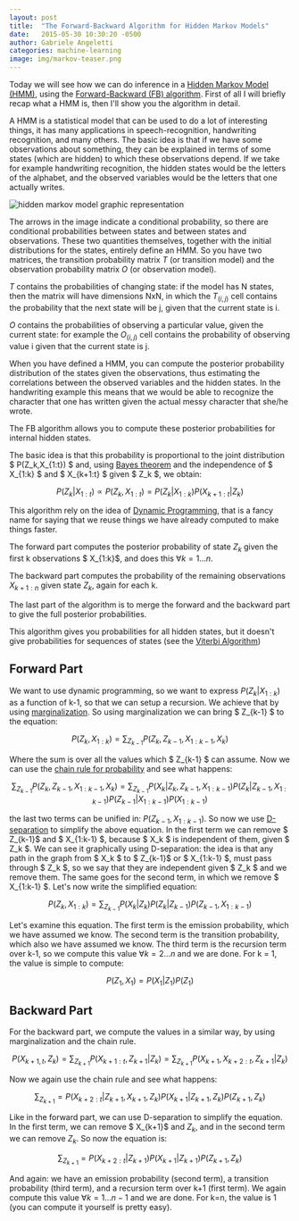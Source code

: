 ```yaml
---
layout: post
title:  "The Forward-Backward Algorithm for Hidden Markov Models"
date:   2015-05-30 10:30:20 -0500
author: Gabriele Angeletti
categories: machine-learning
image: img/markov-teaser.png
---
```

Today we will see how we can do inference in a [Hidden Markov Model (HMM)][hidden-markov-model], using the [Forward-Backward (FB) algorithm][forward-backward]. First of all I will briefly recap what a HMM is, then I'll show you the algorithm in detail.

A HMM is a statistical model that can be used to do a lot of interesting things, it has many applications in speech-recognition, handwriting recognition, and many others.
The basic idea is that if we have some observations about something, they can be explained in terms of some states (which are hidden) to which these observations depend. If we take for example handwriting recognition, the hidden states would be the letters of the alphabet, and the observed variables would be the letters that one actually writes.

<img src="../../../../../img/hmm.png" alt="hidden markov model graphic representation">

The arrows in the image indicate a conditional probability, so there are conditional probabilities between states and between
states and observations.
These two quantities themselves, together with the initial distributions for the states, entirely define an HMM.
So you have two matrices, the transition probability matrix $T$ (or transition model) and the observation probability matrix $O$
(or observation model).

$T$ contains the probabilities of changing state: if the model has N states, then the matrix will have dimensions NxN, in which the $T_{(i,j)}$ cell contains the probability that the next state will be j, given that the current state is i.

$O$ contains the probabilities of observing a particular value, given the current state: for example the $O_{(i,j)}$ cell
contains the probability of observing value i given that the current state is j.

When you have defined a HMM, you can compute the posterior probability distribution of the states given the observations, thus estimating the
correlations between the observed variables and the hidden states. In the handwriting example this means that we would be able to recognize the character
that one has written given the actual messy character that she/he wrote.

The FB algorithm allows you to compute these posterior probabilities for internal hidden states.

The basic idea is that this probability is proportional to the joint distribution $ P(Z_k,X_{1:t}) $ and, using [Bayes theorem][bayes] and the independence of $ X_{1:k} $ and $ X_{k+1:t} $ given $ Z_k $, we obtain:

$$ P(Z_k | X_{1:t}) \propto P(Z_k , X_{1:t}) = P(Z_k | X_{1:k}) P(X_{k+1:t} | Z_k) $$

This algorithm rely on the idea of [Dynamic Programming][dp], that is a fancy name for saying that we reuse things we have already computed to make things faster.

The forward part computes the posterior probability of state $Z_k$ given the first k observations $ X_{1:k}$, and does
this $\forall k = 1 ... n$.

The backward part computes the probability of the remaining observations $X_{k+1:n}$ given state $Z_k$, again for each k.

The last part of the algorithm is to merge the forward and the backward part to give the full posterior probabilities.

This algorithm gives you probabilities for all hidden states, but it doesn't give probabilities for sequences of states (see the [Viterbi Algorithm][viterbi])

## Forward Part

We want to use dynamic programming, so we want to express $P(Z_k | X_{1:k})$ as a function of k-1, so that we can setup a recursion. We achieve that by using [marginalization][marg].
So using marginalization we can bring $ Z_{k-1} $ to the equation:

$$ P(Z_k,X_{1:k}) = \sum_{Z_{k-1}} P(Z_k, Z_{k-1}, X_{1:k-1}, X_k) $$

Where the sum is over all the values which $ Z_{k-1} $ can assume. Now we can use the [chain rule for probability][chainrule]</a> and see what happens:

$$ \sum_{Z_{k-1}} P(Z_k, Z_{k-1}, X_{1:k-1}, X_k) = \sum_{Z_{k-1}} P(X_k | Z_k, Z_{k-1}, X_{1:k-1}) P(Z_k|Z_{k-1}, X_{1:k-1}) P(Z_{k-1} | X_{1:k-1}) P(X_{1:k-1}) $$

the last two terms can be unified in: $P(Z_{k-1}, X_{1:k-1})$. So now we use [D-separation][dsep] to simplify the above equation. In the first term we can remove $ Z_{k-1}$ and $ X_{1:k-1} $, because $ X_k $ is independent of them, given $ Z_k $. We can see it graphically using D-separation: the idea is that any path in the graph from $ X_k $ to $ Z_{k-1}$ or $ X_{1:k-1} $, must pass through $ Z_k $, so we say that they are independent given $ Z_k $ and we remove them.
The same goes for the second term, in which we remove $ X_{1:k-1} $. Let's now write the simplified equation:

$$ P(Z_k,X_{1:k}) = \sum_{Z_{k-1}} P(X_k | Z_k) P(Z_k|Z_{k-1}) P(Z_{k-1}, X_{1:k-1}) $$

Let's examine this equation. The first term is the emission probability, which we have assumed we know. The second term is the transition probability, which also we have assumed we know. The third term is the recursion term over k-1, so we compute this value $\forall k = 2 ... n$ and we are done.
For k = 1, the value is simple to compute:

$$ P(Z_1,X_1) = P(X_1 | Z_1) P(Z_1) $$

## Backward Part

For the backward part, we compute the values in a similar way, by using marginalization and the chain rule.

$$ P(X_{k+1, t}, Z_k) = \sum_{Z_{k+1}} P(X_{k+1:t}, Z_{k+1} | Z_k) = \sum_{Z_{k+1}} P(X_{k+1}, X_{k+2:t}, Z_{k+1} | Z_k) $$

Now we again use the chain rule and see what happens:

$$ \sum_{Z_{k+1}} = P(X_{k+2:t} | Z_{k+1}, X_{k+1}, Z_k) P(X_{k+1} | Z_{k+1}, Z_k) P(Z_{k+1}, Z_k) $$

Like in the forward part, we can use D-separation to simplify the equation. In the first term, we can remove $ X_{k+1}$ and $Z_k$, and in the second
term we can remove $Z_k$. So now the equation is:

$$ \sum_{Z_{k+1}} = P(X_{k+2:t} | Z_{k+1}) P(X_{k+1} | Z_{k+1}) P(Z_{k+1}, Z_k) $$

And again: we have an emission probability (second term), a transition probability (third term), and a recursion term over k+1 (first term).
We again compute this value $\forall k = 1 ... n-1$ and we are done. For k=n, the value is 1 (you can compute it yourself is pretty easy).

[hidden-markov-model]: https://en.wikipedia.org/wiki/Hidden_Markov_Model
[forward-backward]: https://en.wikipedia.org/wiki/Forward%E2%80%93backward_algorithm
[bayes]: http://en.wikipedia.org/wiki/Bayes'_theorem
[dp]: http://en.wikipedia.org/wiki/Dynamic_programming
[viterbi]: http://en.wikipedia.org/wiki/Viterbi_algorithm
[marg]: http://en.wikipedia.org/wiki/Marginal_distribution
[chainrule]: http://en.wikipedia.org/wiki/Chain_rule_(probability)
[dsep]: http://www.andrew.cmu.edu/user/scheines/tutor/d-sep.html
